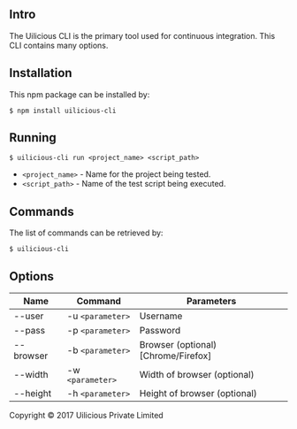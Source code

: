 ## Intro
The Uilicious CLI is the primary tool used for continuous integration. This CLI contains many options.

## Installation
This npm package can be installed by:
```
$ npm install uilicious-cli
```

## Running
```
$ uilicious-cli run <project_name> <script_path>
```
* `<project_name>` - Name for the project being tested.
* `<script_path>` - Name of the test script being executed.

## Commands
The list of commands can be retrieved by:
```
$ uilicious-cli
```

## Options
Name   | Command | Parameters
------ | ------- | ------------------
--user | -u `<parameter>` | Username
--pass | -p `<parameter>` | Password
--browser | -b `<parameter>` | Browser (optional) [Chrome/Firefox]
--width | -w `<parameter>` | Width of browser (optional)
--height | -h `<parameter>` | Height of browser (optional)

Copyright &copy; 2017 Uilicious Private Limited
